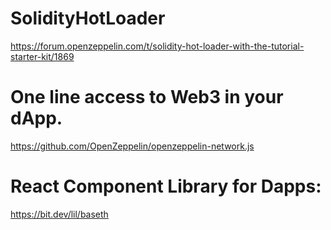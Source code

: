 # SolidityHotLoader

https://forum.openzeppelin.com/t/solidity-hot-loader-with-the-tutorial-starter-kit/1869

# One line access to Web3 in your dApp.

https://github.com/OpenZeppelin/openzeppelin-network.js

# React Component Library for Dapps:

https://bit.dev/lil/baseth
